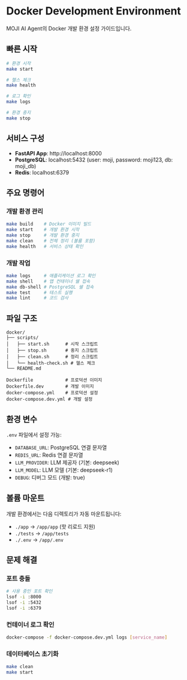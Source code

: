 # Docker Development Environment

MOJI AI Agent의 Docker 개발 환경 설정 가이드입니다.

## 빠른 시작

```bash
# 환경 시작
make start

# 헬스 체크
make health

# 로그 확인
make logs

# 환경 중지
make stop
```

## 서비스 구성

- **FastAPI App**: http://localhost:8000
- **PostgreSQL**: localhost:5432 (user: moji, password: moji123, db: moji_db)
- **Redis**: localhost:6379

## 주요 명령어

### 개발 환경 관리
```bash
make build    # Docker 이미지 빌드
make start    # 개발 환경 시작
make stop     # 개발 환경 중지
make clean    # 전체 정리 (볼륨 포함)
make health   # 서비스 상태 확인
```

### 개발 작업
```bash
make logs     # 애플리케이션 로그 확인
make shell    # 앱 컨테이너 쉘 접속
make db-shell # PostgreSQL 쉘 접속
make test     # 테스트 실행
make lint     # 코드 검사
```

## 파일 구조

```
docker/
├── scripts/
│   ├── start.sh      # 시작 스크립트
│   ├── stop.sh       # 중지 스크립트
│   ├── clean.sh      # 정리 스크립트
│   └── health-check.sh # 헬스 체크
└── README.md

Dockerfile            # 프로덕션 이미지
Dockerfile.dev        # 개발 이미지
docker-compose.yml    # 프로덕션 설정
docker-compose.dev.yml # 개발 설정
```

## 환경 변수

`.env` 파일에서 설정 가능:
- `DATABASE_URL`: PostgreSQL 연결 문자열
- `REDIS_URL`: Redis 연결 문자열
- `LLM_PROVIDER`: LLM 제공자 (기본: deepseek)
- `LLM_MODEL`: LLM 모델 (기본: deepseek-r1)
- `DEBUG`: 디버그 모드 (개발: true)

## 볼륨 마운트

개발 환경에서는 다음 디렉토리가 자동 마운트됩니다:
- `./app` → `/app/app` (핫 리로드 지원)
- `./tests` → `/app/tests`
- `./.env` → `/app/.env`

## 문제 해결

### 포트 충돌
```bash
# 사용 중인 포트 확인
lsof -i :8000
lsof -i :5432
lsof -i :6379
```

### 컨테이너 로그 확인
```bash
docker-compose -f docker-compose.dev.yml logs [service_name]
```

### 데이터베이스 초기화
```bash
make clean
make start
```